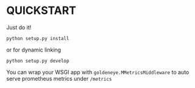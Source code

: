 QUICKSTART
==========

Just do it!
```
python setup.py install
```
or for dynamic linking
```
python setup.py develop
```

You can wrap your WSGI app with `goldeneye.MMetricsMiddleware` to auto serve prometheus metrics under `/metrics`

